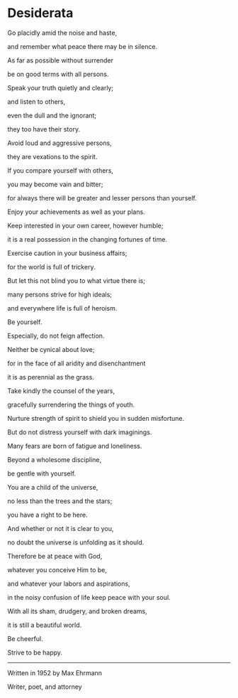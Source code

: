 # Desiderata


Go placidly amid the noise and haste,

and remember what peace there may be in silence.

As far as possible without surrender

be on good terms with all persons.

Speak your truth quietly and clearly;

and listen to others,

even the dull and the ignorant;

they too have their story.


Avoid loud and aggressive persons,

they are vexations to the spirit.

If you compare yourself with others,

you may become vain and bitter;

for always there will be greater and lesser persons than yourself.

Enjoy your achievements as well as your plans.


Keep interested in your own career, however humble;

it is a real possession in the changing fortunes of time.

Exercise caution in your business affairs;

for the world is full of trickery.

But let this not blind you to what virtue there is;

many persons strive for high ideals;

and everywhere life is full of heroism.


Be yourself.

Especially, do not feign affection.

Neither be cynical about love;

for in the face of all aridity and disenchantment

it is as perennial as the grass.


Take kindly the counsel of the years,

gracefully surrendering the things of youth.

Nurture strength of spirit to shield you in sudden misfortune.

But do not distress yourself with dark imaginings.

Many fears are born of fatigue and loneliness.

Beyond a wholesome discipline,

be gentle with yourself.


You are a child of the universe,

no less than the trees and the stars;

you have a right to be here.

And whether or not it is clear to you,

no doubt the universe is unfolding as it should.


Therefore be at peace with God,

whatever you conceive Him to be,

and whatever your labors and aspirations,

in the noisy confusion of life keep peace with your soul.


With all its sham, drudgery, and broken dreams,

it is still a beautiful world.

Be cheerful.

Strive to be happy.


----


Written in 1952 by Max Ehrmann

Writer, poet, and attorney


